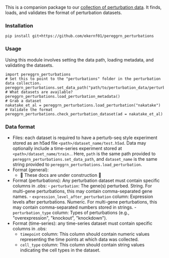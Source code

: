 This is a companion package to our [collection of perturbation data](https://github.com/ekernf01/perturbation_data). It finds, loads, and validates the format of perturbation datasets.

### Installation
    
    pip install git+https://github.com/ekernf01/pereggrn_perturbations

### Usage

Using this module involves setting the data path, loading metadata, and validating the datasets.

```
import pereggrn_perturbations
# Set this to point to the "perturbations" folder in the perturbation data collection. 
pereggrn_perturbations.set_data_path("path/to/perturbation_data/perturbations")
# What datasets are available?
pereggrn_perturbations.load_perturbation_metadata()
# Grab a dataset
nakatake_et_al = pereggrn_perturbations.load_perturbation("nakatake") 
# Validate the format
pereggrn_perturbations.check_perturbation_dataset(ad = nakatake_et_al)
```

### Data format

- Files: each dataset is required to have a perturb-seq style experiment stored as an h5ad file `<path>/dataset_name/test.h5ad`. Data may optionally include a time-series experiment stored at `<path>/dataset_name/train.`. Here, `path` is the same path provided to `pereggrn_perturbations.set_data_path`, and `dataset_name` is the same string provided to `pereggrn_perturbations.load_perturbation`.
- Format (general): 
    - 🚧 These docs are under construction 🚧
- Format (perturbations): Any perturbation dataset must contain specific columns in .obs:
        - `perturbation`: The gene(s) perturbed. String. For multi-gene perturbations, this may contain comma-separated gene names.
        - `expression_level_after_perturbation` column: Expression levels after perturbations. Numeric. For multi-gene perturbations, this may contain comma-separated numbers stored in strings.
        - `perturbation_type` column: Types of perturbations (e.g., "overexpression", "knockout", "knockdown").
- Format (time-series): any time-series dataset must contain specific columns in .obs:
    - `timepoint` column: This column should contain numeric values representing the time points at which data was collected.
    - `cell_type` column: This column should contain string values indicating the cell types in the dataset.
